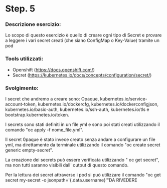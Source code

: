 
# Step. 5
### Descrizione esercizio:

Lo scopo di questo esercizio è quello di creare ogni tipo di Secret e provare a leggere i vari secret creati (che siano ConfigMap o Key-Value) tramite un pod
### Tools utilizzati:

- Openshift (https://docs.openshift.com/)
- Secret (https://kubernetes.io/docs/concepts/configuration/secret/)

### Svolgimento:
I secret che andremo a creare sono: Opaque, kubernetes.io/service-account-token, kubernetes.io/dockercfg, kubernetes.io/dockerconfigjson, kubernetes.io/basic-auth,	kubernetes.io/ssh-auth, kubernetes.io/tls e bootstrap.kubernetes.io/token.

I secrets sono stati definiti in un file yml e sono poi stati creati utilizzando il comando "oc apply -f nome_file.yml". 

Il secret 0paque è stato invece creato senza andare a configurare un file yml, ma direttamente da terminale utilizzando il comando "oc create secret generic empty-secret".

La creazione dei secrets può essere verificata utilizzando " oc get secret", ma non tutti saranno visibili dall' output di questo comando.

Per la lettura dei secret attraverso i pod si può utilizzare il comando "oc get secret my-secret -o jsonpath='{.data.username}'"DA RIVEDERE